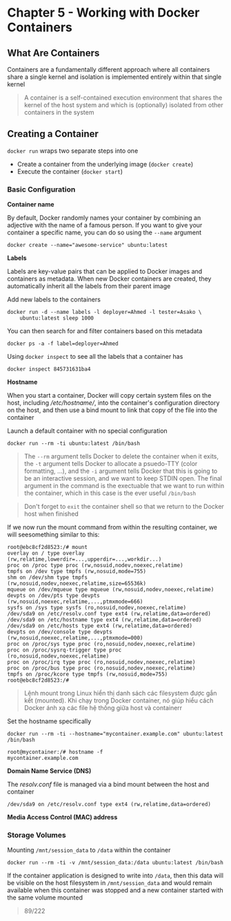 # Chapter 5 - Working with Docker Containers

## What Are Containers

Containers are a fundamentally different approach where all containers share a single kernel and isolation is implemented entirely within that single kernel

> A container is a self-contained execution environment that shares the kernel of the host system and which is (optionally) isolated from other containers in the system

## Creating a Container

`docker run` wraps two separate steps into one
- Create a container from the underlying image (`docker create`)
- Execute the container (`docker start`)

### Basic Configuration

**Container name** 

By default, Docker randomly names your container by combining an adjective with the name of a famous person. If you want to give your container a specific name, you can do so using the `--name` argument

    docker create --name="awesome-service" ubuntu:latest

**Labels**

Labels are key-value pairs that can be applied to Docker images and containers as metadata. When new Docker containers are created, they automatically inherit all the labels from their parent image

Add new labels to the containers

    docker run -d --name labels -l deployer=Ahmed -l tester=Asako \
        ubuntu:latest sleep 1000

You can then search for and filter containers based on this metadata

    docker ps -a -f label=deployer=Ahmed

Using `docker inspect` to see all the labels that a container has

    docker inspect 845731631ba4

**Hostname**

When you start a container, Docker will copy certain system files on the host, including _/etc/hostname/_, into the container's configuration directory on the host, and then use a bind mount to link that copy of the file into the container

Launch a default container with no special configuration

    docker run --rm -ti ubuntu:latest /bin/bash

> The `--rm` argument tells Docker to delete the container when it exits, the `-t` argument tells Docker to allocate a psuedo-TTY (color formatting, ...), and the `-i` argument tells Docker that this is going to be an interactive session, and we want to keep STDIN open. The final argument in the command is the exectuable that we want to run within the container, which in this case is the ever useful `/bin/bash`

> Don't forget to `exit` the container shell so that we return to the Docker host when finished

If we now run the mount command from within the resulting container, we will seesomething similar to this:

    root@ebc8cf2d8523:/# mount
    overlay on / type overlay (rw,relatime,lowerdir=...,upperdir=...,workdir...)
    proc on /proc type proc (rw,nosuid,nodev,noexec,relatime)
    tmpfs on /dev type tmpfs (rw,nosuid,mode=755)
    shm on /dev/shm type tmpfs (rw,nosuid,nodev,noexec,relatime,size=65536k)
    mqueue on /dev/mqueue type mqueue (rw,nosuid,nodev,noexec,relatime)
    devpts on /dev/pts type devpts (rw,nosuid,noexec,relatime,...,ptmxmode=666)
    sysfs on /sys type sysfs (ro,nosuid,nodev,noexec,relatime)
    /dev/sda9 on /etc/resolv.conf type ext4 (rw,relatime,data=ordered)
    /dev/sda9 on /etc/hostname type ext4 (rw,relatime,data=ordered)
    /dev/sda9 on /etc/hosts type ext4 (rw,relatime,data=ordered)
    devpts on /dev/console type devpts (rw,nosuid,noexec,relatime,...,ptmxmode=000)
    proc on /proc/sys type proc (ro,nosuid,nodev,noexec,relatime)
    proc on /proc/sysrq-trigger type proc (ro,nosuid,nodev,noexec,relatime)
    proc on /proc/irq type proc (ro,nosuid,nodev,noexec,relatime)
    proc on /proc/bus type proc (ro,nosuid,nodev,noexec,relatime)
    tmpfs on /proc/kcore type tmpfs (rw,nosuid,mode=755)
    root@ebc8cf2d8523:/#

> Lệnh mount trong Linux hiển thị danh sách các filesystem được gắn kết (mounted). Khi chạy trong Docker container, nó giúp hiểu cách Docker ánh xạ các file hệ thống giữa host và containerr

Set the hostname specifically

    docker run --rm -ti --hostname="mycontainer.example.com" ubuntu:latest /bin/bash
    
    root@mycontainer:/# hostname -f
    mycontainer.example.com

**Domain Name Service (DNS)**

The _resolv.conf_ file is managed via a bind mount between the host and container

    /dev/sda9 on /etc/resolv.conf type ext4 (rw,relatime,data=ordered)

**Media Access Control (MAC) address**

### Storage Volumes

Mounting `/mnt/session_data` to `/data` within the container

    docker run --rm -ti -v /mnt/session_data:/data ubuntu:latest /bin/bash

If the container application is designed to write into `/data`, then this data will be visible on the host filesystem in `/mnt/session_data` and would remain available when this container was stopped and a new container started with the same volume mounted

> 89/222
